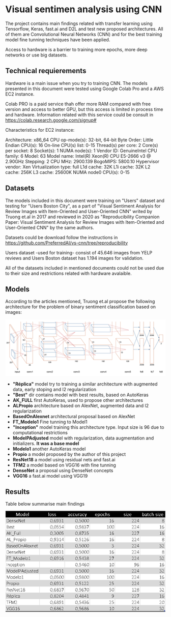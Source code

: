 # Visual sentimen analysis using CNN

The project contains main findings related with transfer learning using Tensorflow, Keras, fast.ai and D2L and test new proposed architectures. All of them are Convolutional Neural Networks (CNN) and for the best training model fine tunning techniques have been applied.

Access to hardware is a barrier to training more epochs, more deep networks or use big datasets.

## Technical requierements

Hardware is a main issue when you try to training CNN. The models presented in this document were tested using Google Colab Pro and a AWS EC2 instance.

Colab PRO is a paid service thah offer more RAM compared with free version and access to better GPU, but this access is limited in process time and hardware. Information related with this service could be consult in https://colab.research.google.com/signup#

Characteristics for EC2 instance:

Architecture:        x86_64
CPU op-mode(s):      32-bit, 64-bit
Byte Order:          Little Endian
CPU(s):              16
On-line CPU(s) list: 0-15
Thread(s) per core:  2
Core(s) per socket:  8
Socket(s):           1
NUMA node(s):        1
Vendor ID:           GenuineIntel
CPU family:          6
Model:               63
Model name:          Intel(R) Xeon(R) CPU E5-2666 v3 @ 2.90GHz
Stepping:            2
CPU MHz:             2900.139
BogoMIPS:            5800.10
Hypervisor vendor:   Xen
Virtualization type: full
L1d cache:           32K
L1i cache:           32K
L2 cache:            256K
L3 cache:            25600K
NUMA node0 CPU(s):   0-15

## Datasets

The models included in this document were training on "Users" dataset and testing for "Users Boston City", as a part of "Visual Sentiment Analysis for Review Images with
Item-Oriented and User-Oriented CNN" writed by Truong et.al in 2017 and reviewed in 2020 as "Reproducibility Companion Paper: Visual Sentiment Analysis for Review Images with Item-Oriented and User-Oriented CNN" by the same authors. 

Datasets could be download follow the instructions in https://github.com/PreferredAI/vs-cnn/tree/reproducibility

Users dataset -used for training- consist of 45.646 images from YELP reviews and Users Boston dataset has 1.194 images for validation.

All of the datasets included in mentioned documents could not be used due to their size and restrictions related with hardware avalaible.

## Models

According to the articles mentioned, Truong et.al propose the following architecture for the problem of binary sentiment classification based on images:

![Architecture used by Truong et.al](/Images/acmmm17.PNG)

* __"Réplica"__ model try to training a similar architecture with augmented data, early stoping and l2 regularization
* __"Best"__ dir contains model with best results, based on AutoKeras
* __AK_FULL__ first AutoKeras, used to propose other architectures
* __ALPropio__ architecture based on AlexNet, augmented data and l2 regularization
* __BasedOnAlexnet__ architectural proposal based on AlexNet
* __FT_Modelo1__ Fine tunning to Model1
* __"Inception"__ model training this architecture type. Input size is 96 due to computational restrictions
* __ModelPAdjusted__ model with regularization, data augmentation and initializers. __It was a base model__
* __Modelo1__ another AutoKeras model
* __Propio__ a model proposed by the author of this project
* __ResNet18__ a model using residual nets and fast.ai
* __TFM2__ a model based on VGG16 with fine tunning
* __DenseNet__ a proposal using DenseNet concepts
* __VGG16__ a fast.ai model using VGG19

## Results

Table below summarise main findings

![Main results](/Images/Results.PNG)
